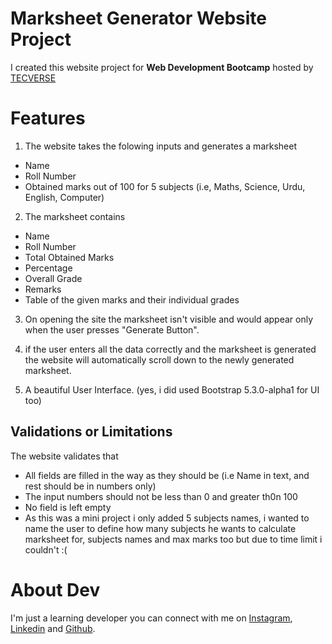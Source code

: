 # Marksheet Generator Website Project

I created this website project for **Web Development Bootcamp** hosted by [TECVERSE](https://tecverse.netlify.app)

# Features

1. The website takes the folowing inputs and generates a marksheet
  - Name
  - Roll Number
  - Obtained marks out of 100 for 5 subjects (i.e, Maths, Science, Urdu, English, Computer)

2. The marksheet contains
 - Name
 - Roll Number
 - Total Obtained Marks
 - Percentage
 - Overall Grade
 - Remarks
 - Table of the given marks and their individual grades

3. On opening the site the marksheet isn't visible and would appear only when the user presses "Generate Button".

4. if the user enters all the data correctly and the marksheet is generated the website will automatically scroll down to the newly generated marksheet.

5. A beautiful User Interface. (yes, i did used Bootstrap 5.3.0-alpha1 for UI too)

## Validations or Limitations

The website validates that
 - All fields are filled in the way as they should be (i.e Name in text, and rest should be in numbers only)
 - The input numbers should not be less than 0 and greater th0n 100
 - No field is left empty
 - As this was a mini project i only added 5 subjects names, i wanted to name the user to define how many subjects he wants to calculate marksheet for, subjects names and max marks too but due to time limit i couldn't :(

# About Dev
I'm just a learning developer you can connect with me on [Instagram](https://www.instagram.com/furqan_hi_hun), [Linkedin](https://www.linkedin.com/in/FurqanHun) and [Github](https://github.com/FurqanHun).